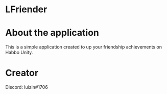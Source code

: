 # LFriender

# About the application
This is a simple application created to up your friendship achievements on Habbo Unity.

# Creator
Discord: luizin#1706

